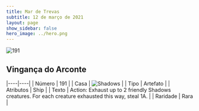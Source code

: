 ```yaml
---
title: Mar de Trevas
subtitle: 12 de março de 2021
layout: page
show_sidebar: false
hero_image: ../hero.png
---
```


![191](https://cdn.keyforgegame.com/media/card_front/pt/496_191_JJ46MMM479H9_pt.png)

## Vingança do Arconte

|----|----|
| Número | 191 |
| Casa | ![Shadows](https://archonarcana.com/images/thumb/e/ee/Shadows.png/22px-Shadows.png "Sombras") |
| Tipo | Artefato |
| Atributos | Ship |
| Texto | Action: Exhaust up to 2 friendly Shadows creatures. For each creature exhausted this way, steal 1A. |
| Raridade | Rara |
